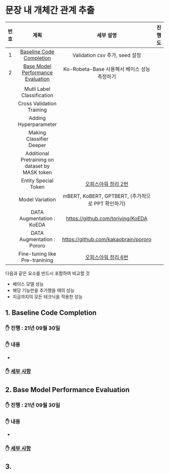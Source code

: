 # 문장 내 개체간 관계 추출

|번호|계획|세부 설명|진행도|
|:---:|:------------:|:------------:|:------:|
|1|[Baseline Code Completion](https://github.com/boostcampaitech2/klue-level2-nlp-04/blob/JSM/PLAN.md#1-baseline-code-completion)|Validation csv 추가, seed 설정|
|2|[Base Model Performance Evaluation](https://github.com/boostcampaitech2/klue-level2-nlp-04/blob/JSM/PLAN.md#2-base-model-performance-evaluation)|Ko-Robeta-Base 사용해서 베이스 성능 측정하기|
||||
||Mutli Label Classification||
||Cross Validation Training||
||Adding Hyperparameter||
||Making Classifier Deeper||
||Additional Pretraining on dataset by MASK token||
||Entity Special Token|[오피스아워 정리 2번](https://github.com/sangmandu/SangSangPlus/issues/101#issue-1011979770)|
||Model Variation|mBERT, KoBERT, GPTBERT, (추가적으로 PPT 확인하기)|
||DATA Augmentation : KoEDA|https://github.com/toriving/KoEDA|
||DATA Augmentation : Pororo|https://github.com/kakaobrain/pororo|
||Fine-tuning like Pre-tranining|[오피스아워 정리 6번](https://github.com/sangmandu/SangSangPlus/issues/101#issue-1011979770)|

다음과 같은 요소를 반드시 포함하여 비교할 것
* 베이스 모델 성능
* 해당 기능만을 추가했을 때의 성능
* 지금까지의 모든 테크닉을 적용한 성능

## 1. Baseline Code Completion
### ✋ 진행 : 21년 09월 30일  
### ✋ 내용
* 
### ✋ [세부 사항](https://github.com/boostcampaitech2/klue-level2-nlp-04/blob/e4dfd1f6aea9b1263d8eeaad7d3bee1eef280a82/Baseline%20Code%20Completion.md)

## 2. Base Model Performance Evaluation
### ✋ 진행 : 21년 09월 30일  
### ✋ 내용
* 
### ✋ [세부 사항](https://github.com/boostcampaitech2/klue-level2-nlp-04/blob/683beb1ab9b5b337157cb1b61e54a71153e5a76c/Base%20Model%20Performance%20Evaluation.md)

## 3. 
